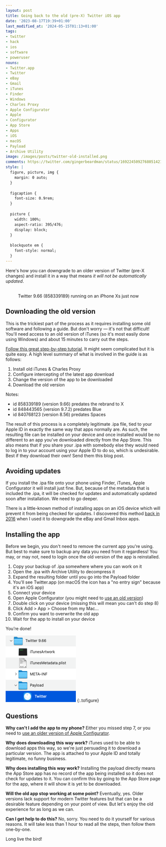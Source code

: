 ```yaml
---
layout: post
title: Going back to the old (pre-X) Twitter iOS app
date: '2023-08-17T19:39+01:00'
last_modified_at: '2024-05-15T01:13+01:00'
tags:
- twitter
- hack
- ios
- software
- poweruser
nouns:
- Twitter.app
- Twitter
- eBay
- Gmail
- iTunes
- Finder
- Windows
- Charles Proxy
- Apple Configurator
- Apple
- Configurator
- App Store
- Apps
- iOS
- macOS
- Payload
- Archive Utility
image: /images/posts/twitter-old-installed.png
comments: https://twitter.com/gingerbeardman/status/1692245092768051421
style: |
  figure, picture, img {
    margin: 0 auto;
  }
  
  figcaption {
    font-size: 0.9rem;
  }
  
  picture {
    width: 100%;
    aspect-ratio: 395/476;
    display: block;
  }
  
  blockquote em {
    font-style: normal;
  }
---
```


Here's how you can downgrade to an older version of Twitter (pre-X changes) and install it in a way that means _it will not be automatically updated_.

<figure class="img-with-caption">
<picture>
  <source srcset="https://cdn.gingerbeardman.com/images/posts/twitter-old-installed.avif" type="image/avif">
  <source srcset="https://cdn.gingerbeardman.com/images/posts/twitter-old-installed.webp" type="image/webp">
  <img src="https://cdn.gingerbeardman.com/images/posts/twitter-old-installed.png" alt="" title="" loading="lazy">
</picture>
<figcaption class="caption">Twitter 9.66 (858339189) running on an iPhone Xs just now</figcaption></figure>

## Downloading the old version

This is the trickiest part of the process as it requires installing some old software and following a guide. But don't worry — it's not that difficult! You'll need access to an old version of iTunes (so it's most easily done using Windows) and about 15 minutes to carry out the steps.

[Follow this great step-by-step tutorial](https://github.com/qnblackcat/How-to-Downgrade-apps-on-AppStore-with-iTunes-and-Charles-Proxy). It might seem complicated but it is quite easy. A high level summary of what is involved in the guide is as follows:

1. Install old iTunes & Charles Proxy
2. Configure intercepting of the latest app download
3. Change the version of the app to be downloaded
4. Download the old version

Notes:
- id 858339189 (version 9.66) predates the rebrand to X
- id 848443565 (version 9.7.2) predates Blue
- id 840768123 (version 8.56) predates Spaces

The result of this process is a completely legitimate .ipa file, tied to your Apple ID in exactly the same way that apps normally are. As such, the resulting file can be installed on your device and once installed would be no different to an app you've downloaded directly from the App Store. This also means that if you share your .ipa with somebody else they would need to log in to your account using your Apple ID to do so, which is undesirable. Best if they download their own! Send them this blog post.

## Avoiding updates

If you install the .ipa file onto your phone using Finder, iTunes, Apple Configurator it will install just fine. But, because of the metadata that is included the .ipa, it will be checked for updates and automatically updated soon after installation. We need to go deeper.

There is a little-known method of installing apps on an iOS device which will prevent it from being checked for updates. I discovered this method [back in 2016](/2016/07/19/how-to-prevent-an-individual-ios-app-from-updating-forever/) when I used it to downgrade the eBay and Gmail Inbox apps.

## Installing the app

Before we begin, you don't need to remove the current app you're using. But best to make sure to backup any data you need from it regardless! You may, or may not, need to login once the old version of the app is reinstalled.

1. Copy your backup of .ipa somewhere where you can work on it
2. Open the .ipa with Archive Utility to decompress it
3. Expand the resulting folder until you go into the Payload folder
4. You'll see Twitter.app (on macOS the icon has a "no entry sign" because it's an iOS app)
5. Connect your device
6. Open Apple Configurator (you might need to [use an old version](https://archive.org/details/apple-configurator))
7. Double click on your device (missing this will mean you can't do step 8)
8. Click Add > App > Choose from my Mac...
9. Confirm you want to overwrite the old app
10. Wait for the app to install on your device

You’re done!

![PNG](/images/posts/twitter-old-payload.png "Locating the Twitter .ipa Payload")
{:.tofigure}

## Questions 

**Why can't I add the app to my phone?**
    Either you missed step 7, or you need to [use an older version of Apple Configurator](https://archive.org/details/apple-configurator).

**Why does downloading this way work?**
    iTunes used to be able to download apps this way, so we're just persuading it to download a particular version. The app is attached to your Apple ID and totally legitimate, no funny business.

**Why does installing this way work?**
    Installing the payload directly means the App Store app has no record of the app being installed so it does not check for updates to it. You can confirm this by going to the App Store page for the app, where it will show it is yet to be downloaded.

**Will the old app stop working at some point?**
    Eventually, yes. Older versions lack support for modern Twitter features but that can be a desirable feature depending on your point of view. But let's enjoy the old experience for as long as we can.

**Can I get help to do this?**
    No, sorry. You need to do it yourself for various reasons. It will take less than 1 hour to read all the steps, then follow them one-by-one.

Long live the bird!
